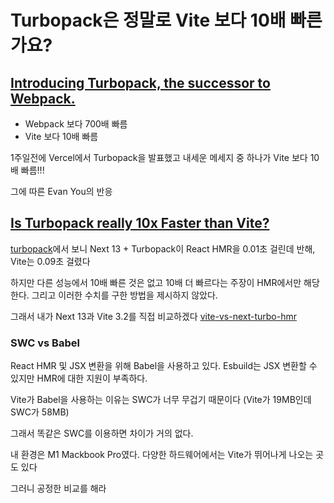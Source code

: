 # Turbopack은 정말로 Vite 보다 10배 빠른가요?

## [Introducing Turbopack, the successor to Webpack.](https://twitter.com/vercel/status/1584961746418208774?ref_src=twsrc%5Etfw%7Ctwcamp%5Etweetembed%7Ctwterm%5E1584961746418208774%7Ctwgr%5Ec65f761d0768497ce9d0eb3febc2942e9dad8a11%7Ctwcon%5Es1_&ref_url=https%3A%2F%2Ftechrecipe.co.kr%2Fposts%2F46970)

- Webpack 보다 700배 빠름
- Vite 보다 10배 빠름

1주일전에 Vercel에서 Turbopack을 발표했고 내세운 메세지 중 하나가 Vite 보다 10배 빠름!!!

그에 따른 Evan You의 반응

## [Is Turbopack really 10x Faster than Vite?](https://github.com/yyx990803/vite-vs-next-turbo-hmr/discussions/8)

[turbopack](https://turbo.build/blog/turbopack-benchmarks#bench)에서 보니 Next 13 + Turbopack이 React HMR을 0.01초 걸린데 반해, Vite는 0.09초 걸렸다

하지만 다른 성능에서 10배 빠른 것은 없고 10배 더 빠르다는 주장이 HMR에서만 해당한다. 그리고 이러한 수치를 구한 방법을 제시하지 않았다.

그래서 내가 Next 13과 Vite 3.2를 직접 비교하겠다 [vite-vs-next-turbo-hmr](https://github.com/yyx990803/vite-vs-next-turbo-hmr)

### SWC vs Babel

React HMR 및 JSX 변환을 위해 Babel을 사용하고 있다. Esbuild는 JSX 변환할 수 있지만 HMR에 대한 지원이 부족하다.

Vite가 Babel을 사용하는 이유는 SWC가 너무 무겁기 때문이다 (Vite가 19MB인데 SWC가 58MB)

그래서 똑같은 SWC를 이용하면 차이가 거의 없다.

내 환경은 M1 Mackbook Pro였다. 다양한 하드웨어에서는 Vite가 뛰어나게 나오는 곳도 있다

그러니 공정한 비교를 해라
